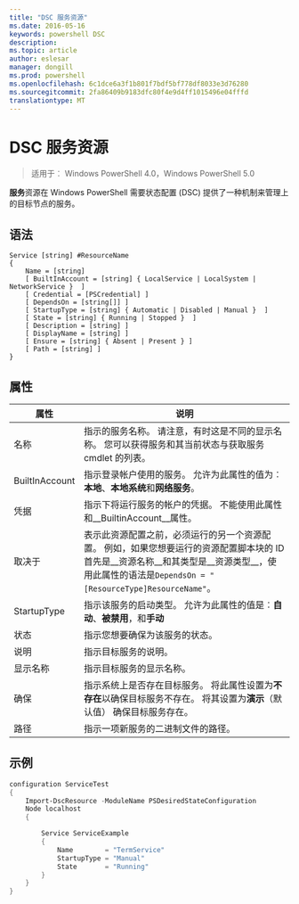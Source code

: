 ```yaml
---
title: "DSC 服务资源"
ms.date: 2016-05-16
keywords: powershell DSC
description: 
ms.topic: article
author: eslesar
manager: dongill
ms.prod: powershell
ms.openlocfilehash: 6c1dce6a3f1b801f7bdf5bf778df8033e3d76280
ms.sourcegitcommit: 2fa86409b9183dfc80f4e9d4ff1015496e04fffd
translationtype: MT
---
```

# DSC 服务资源

> 适用于︰ Windows PowerShell 4.0，Windows PowerShell 5.0


**服务**资源在 Windows PowerShell 需要状态配置 (DSC) 提供了一种机制来管理上的目标节点的服务。

## 语法

```
Service [string] #ResourceName
{
    Name = [string]
    [ BuiltInAccount = [string] { LocalService | LocalSystem | NetworkService }  ]
    [ Credential = [PSCredential] ]
    [ DependsOn = [string[]] ]
    [ StartupType = [string] { Automatic | Disabled | Manual }  ]
    [ State = [string] { Running | Stopped }  ]
    [ Description = [string] ]
    [ DisplayName = [string] ]
    [ Ensure = [string] { Absent | Present } ]
    [ Path = [string] ]
}
```

## 属性

|  属性  |  说明   | 
|---|---| 
| 名称| 指示的服务名称。 请注意，有时这是不同的显示名称。 您可以获得服务和其当前状态与获取服务 cmdlet 的列表。| 
| BuiltInAccount| 指示登录帐户使用的服务。 允许为此属性的值为︰**本地**、**本地系统**和**网络服务**。| 
| 凭据| 指示下将运行服务的帐户的凭据。 不能使用此属性和__BuiltinAccount__属性。| 
| 取决于| 表示此资源配置之前，必须运行的另一个资源配置。 例如，如果您想要运行的资源配置脚本块的 ID 首先是__资源名称__和其类型是__资源类型__，使用此属性的语法是`DependsOn = "[ResourceType]ResourceName"`。| 
| StartupType| 指示该服务的启动类型。 允许为此属性的值是︰**自动**、**被禁用**，和**手动**| 
| 状态| 指示您想要确保为该服务的状态。| 
| 说明 | 指示目标服务的说明。| 
| 显示名称 | 指示目标服务的显示名称。| 
| 确保 | 指示系统上是否存在目标服务。 将此属性设置为**不存在**以确保目标服务不存在。 将其设置为**演示**（默认值） 确保目标服务存在。|
| 路径 | 指示一项新服务的二进制文件的路径。| 

## 示例

```powershell
configuration ServiceTest
{
    Import-DscResource -ModuleName PSDesiredStateConfiguration
    Node localhost
    {

        Service ServiceExample
        {
            Name        = "TermService"
            StartupType = "Manual"
            State       = "Running"
        } 
    }
}
```

